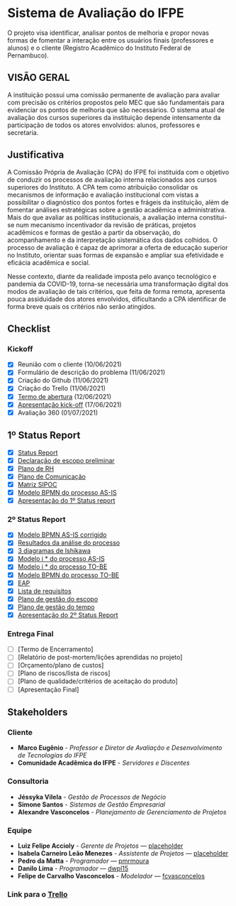 # Sistema de Avaliação do IFPE
O projeto visa identificar, analisar pontos de melhoria e propor novas formas de fomentar a interação entre os usuários finais (professores e alunos) e o cliente (Registro Acadêmico do Instituto Federal de Pernambuco).

## VISÃO GERAL
A instituição possui uma comissão permanente de avaliação para avaliar com precisão os critérios propostos pelo MEC que são fundamentais para evidenciar os pontos de melhoria que são necessários. O sistema atual de avaliação dos cursos superiores da instituição depende intensamente da participação de todos os atores envolvidos: alunos, professores e secretaria.

## Justificativa
A Comissão Própria de Avaliação (CPA) do IFPE foi instituída com o objetivo de conduzir os processos de avaliação interna relacionados aos cursos superiores do Instituto. A CPA tem como atribuição consolidar os mecanismos de informação e avaliação institucional com vistas a possibilitar o diagnóstico dos pontos fortes e frágeis da instituição, além de fomentar análises estratégicas sobre a gestão acadêmica e administrativa. Mais do que  avaliar as políticas institucionais, a avaliação interna constitui-se num mecanismo incentivador da revisão de práticas, projetos acadêmicos e formas de gestão a partir da observação, do acompanhamento e da interpretação sistemática dos dados colhidos. O processo de avaliação é capaz de aprimorar a oferta de educação superior no Instituto, orientar suas formas de expansão e ampliar sua efetividade e eficácia acadêmica e social.

Nesse contexto, diante da realidade imposta pelo avanço tecnológico e pandemia da COVID-19, torna-se necessária uma transformação digital dos modos de avaliação de tais critérios, que feita de forma remota, apresenta pouca assiduidade dos atores envolvidos, dificultando a CPA identificar de forma breve quais os critérios não serão atingidos.


## Checklist
### Kickoff

- [x] Reunião com o cliente (10/06/2021)
- [x] Formulário de descrição do problema (11/06/2021)
- [x] Criação do Github (11/06/2021)
- [x] Criação do Trello (11/06/2021)
- [x] [Termo de abertura](https://github.com/pmrmoura/Ranking-IFPE/blob/main/PGP/Termo%20de%20Abertura.pdf) (12/06/2021)
- [x] [Apresentação kick-off](https://github.com/pmrmoura/Ranking-IFPE/blob/main/SGE/KICK-OFF.pdf) (17/06/2021)
- [x] Avaliação 360 (01/07/2021)

## 1º Status Report
- [x] [Status Report](https://github.com/pmrmoura/Ranking-IFPE/blob/main/PGP/Status%20Report.pdf)
- [x] [Declaração de escopo preliminar](https://github.com/pmrmoura/Ranking-IFPE/blob/main/PGP/Declaração%20de%20Escopo%20Preliminar.pdf)
- [x] [Plano de RH](https://github.com/pmrmoura/Ranking-IFPE/blob/main/PGP/Plano%20de%20RH.pdf)
- [x] [Plano de Comunicação](https://github.com/pmrmoura/Ranking-IFPE/blob/main/PGP/Plano%20de%20Comunicações.pdf)
- [x] [Matriz SIPOC](https://github.com/pmrmoura/Ranking-IFPE/blob/main/GPN/Matriz%20SIPOC.png)
- [x] [Modelo BPMN do processo AS-IS](https://github.com/pmrmoura/Ranking-IFPE/blob/main/GPN/Modelo%20BMPN.png)
- [x] [Apresentação do 1º Status report](https://github.com/pmrmoura/Ranking-IFPE/blob/main/SGE/Primeiro%20Status%20Report%20-%20Slide.pdf)

### 2º Status Report
- [x] [Modelo BPMN AS-IS corrigido](https://github.com/pmrmoura/Ranking-IFPE/blob/main/GPN/bpmn%20asis.png)
- [x] [Resultados da análise do processo](https://github.com/pmrmoura/Ranking-IFPE/blob/main/GPN/Análise%20do%20Processo.pdf)
- [x] [3 diagramas de Ishikawa](https://github.com/pmrmoura/Ranking-IFPE/tree/main/GPN/Ishikawa)
- [x] [Modelo i * do processo AS-IS](https://github.com/pmrmoura/Ranking-IFPE/blob/main/GPN/istar%20AS-IS.png)
- [x] [Modelo i * do processo TO-BE](https://github.com/pmrmoura/Ranking-IFPE/blob/main/GPN/istar%20TO-BE%20Ajustado.png)
- [x] [Modelo BPMN do processo TO-BE](https://github.com/pmrmoura/Ranking-IFPE/blob/main/GPN/bpmn%20tobe.png)
- [x] [EAP](https://github.com/pmrmoura/Ranking-IFPE/blob/main/PGP/EAP.pdf)
- [x] [Lista de requisitos](https://github.com/pmrmoura/Ranking-IFPE/blob/main/PGP/Gerência%20de%20Escopo_Requisitos%20do%20produto.pdf)
- [x] [Plano de gestão do escopo](https://github.com/pmrmoura/Ranking-IFPE/blob/main/PGP/Gerencia%20de%20Escopo.pdf)
- [x] [Plano de gestão do tempo](https://github.com/pmrmoura/Ranking-IFPE/blob/main/PGP/Gerência%20de%20Tempo_Plano%20de%20Gerenciamento%20de%20Cronograma.pdf)
- [x] [Apresentação do 2º Status Report](https://github.com/pmrmoura/Ranking-IFPE/blob/main/PGP/Slide%20-%202%20status%20report.pdf)

### Entrega Final
- [ ] [Termo de Encerramento]
- [ ] [Relatório de post-mortem/lições aprendidas no projeto]
- [ ] [Orçamento/plano de custos]
- [ ] [Plano de riscos/lista de riscos]
- [ ] [Plano de qualidade/critérios de aceitação do produto]
- [ ] [Apresentação Final]

## Stakeholders
### Cliente
* **Marco Eugênio** - *Professor e Diretor de Avaliação e Desenvolvimento de Tecnologias do IFPE*
* **Comunidade Acadêmica do IFPE** - *Servidores e Discentes*

### Consultoria
* **Jéssyka Vilela** - *Gestão de Processos de Negócio*
* **Simone Santos** - *Sistemas de Gestão Empresarial*
* **Alexandre Vasconcelos** - *Planejamento de Gerenciamento de Projetos*

### Equipe
* **Luiz Felipe Accioly** - *Gerente de Projetos* — [placeholder](https://github.com/placeholder)
* **Isabela Carneiro Leão Menezes** - *Assistente de Projetos* — [placeholder](https://github.com/placeholder)
* **Pedro da Matta** - *Programador* — [pmrmoura](https://github.com/pmrmoura)
* **Danilo Lima** - *Programador* — [dwpl15](https://github.com/dwpl15)
* **Felipe de Carvalho Vasconcelos** - *Modelador* — [fcvasconcelos](https://github.com/fcvasconcelos)

### Link para o [Trello](https://trello.com/b/CE8G0vi1/gerenciamento-do-projeto-de-ranking-ifpe)
